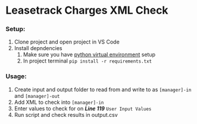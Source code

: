 # Leasetrack Charges XML Check

### Setup:  
1. Clone project and open project in VS Code
2. Install depndencies 
   1. Make sure you have [python virtual environment](https://code.visualstudio.com/docs/python/environments) setup
   2. In project terminal `pip install -r requirements.txt`


### Usage:
1. Create input and output folder to read from and write to as `[manager]-in` and `[manager]-out`
2. Add XML to check into `[manager]-in`
3. Enter values to check for on ***Line 119*** `User Input Values`
4. Run script and check results in output.csv